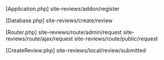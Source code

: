 [Application.php]
site-reviews/addon/register

[Database.php]
site-reviews/create/review

[Router.php]
site-reviews/route/admin/request
site-reviews/route/ajax/request
site-reviews/route/public/request

[CreateReview.php]
site-reviews/local/review/submitted
